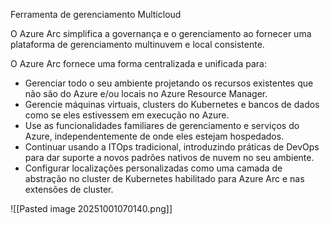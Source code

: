 Ferramenta de gerenciamento Multicloud


O Azure Arc simplifica a governança e o gerenciamento ao fornecer uma plataforma de gerenciamento multinuvem e local consistente.

O Azure Arc fornece uma forma centralizada e unificada para:

- Gerenciar todo o seu ambiente projetando os recursos existentes que não são do Azure e/ou locais no Azure Resource Manager.
- Gerencie máquinas virtuais, clusters do Kubernetes e bancos de dados como se eles estivessem em execução no Azure.
- Use as funcionalidades familiares de gerenciamento e serviços do Azure, independentemente de onde eles estejam hospedados.
- Continuar usando a ITOps tradicional, introduzindo práticas de DevOps para dar suporte a novos padrões nativos de nuvem no seu ambiente.
- Configurar localizações personalizadas como uma camada de abstração no cluster de Kubernetes habilitado para Azure Arc e nas extensões de cluster.

![[Pasted image 20251001070140.png]]
